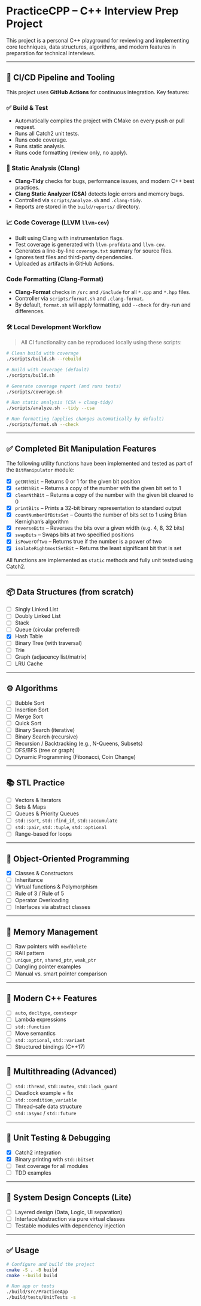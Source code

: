 # PracticeCPP – C++ Interview Prep Project

This project is a personal C++ playground for reviewing and implementing core techniques, data structures, algorithms, and modern features in preparation for technical interviews.

---

## 🚀 CI/CD Pipeline and Tooling

This project uses **GitHub Actions** for continuous integration. Key features:

### ✅ Build & Test
- Automatically compiles the project with CMake on every push or pull request.
- Runs all Catch2 unit tests.
- Runs code coverage.
- Runs static analysis.
- Runs code formatting (review only, no apply).

### 🧠 Static Analysis (Clang)
- **Clang-Tidy** checks for bugs, performance issues, and modern C++ best practices.
- **Clang Static Analyzer (CSA)** detects logic errors and memory bugs.
- Controlled via `scripts/analyze.sh` and `.clang-tidy`.
- Reports are stored in the `build/reports/` directory.

### 📈 Code Coverage (LLVM `llvm-cov`)
- Built using Clang with instrumentation flags.
- Test coverage is generated with `llvm-profdata` and `llvm-cov`.
- Generates a line-by-line `coverage.txt` summary for source files.
- Ignores test files and third-party dependencies.
- Uploaded as artifacts in GitHub Actions.

### Code Formatting (Clang-Format)
- **Clang-Format** checks in `/src` and `/include` for all `*.cpp` and `*.hpp` files. 
- Controller via `scripts/format.sh` and `.clang-format`.
- By default, `format.sh` will apply formatting, add `--check` for dry-run and differences.

### 🛠️ Local Development Workflow

> All CI functionality can be reproduced locally using these scripts:

```bash
# Clean build with coverage
./scripts/build.sh --rebuild

# Build with coverage (default)
./scripts/build.sh

# Generate coverage report (and runs tests)
./scripts/coverage.sh

# Run static analysis (CSA + clang-tidy)
./scripts/analyze.sh --tidy --csa

# Run formatting (applies changes automatically by default)
./scripts/format.sh --check
```

---

## ✅ Completed Bit Manipulation Features

The following utility functions have been implemented and tested as part of the `BitManipulator` module:

- [x] `getNthBit` – Returns 0 or 1 for the given bit position  
- [x] `setNthBit` – Returns a copy of the number with the given bit set to 1  
- [x] `clearNthBit` – Returns a copy of the number with the given bit cleared to 0  
- [x] `printBits` – Prints a 32-bit binary representation to standard output  
- [x] `countNumberOfBitsSet` – Counts the number of bits set to 1 using Brian Kernighan’s algorithm  
- [x] `reverseBits` – Reverses the bits over a given width (e.g. 4, 8, 32 bits)  
- [x] `swapBits` – Swaps bits at two specified positions  
- [x] `isPowerOfTwo` – Returns true if the number is a power of two  
- [x] `isolateRightmostSetBit` – Returns the least significant bit that is set  

All functions are implemented as `static` methods and fully unit tested using Catch2.

---

## 📦 Data Structures (from scratch)
- [ ] Singly Linked List
- [ ] Doubly Linked List
- [ ] Stack
- [ ] Queue (circular preferred)
- [x] Hash Table
- [ ] Binary Tree (with traversal)
- [ ] Trie
- [ ] Graph (adjacency list/matrix)
- [ ] LRU Cache

---

## ⚙️ Algorithms
- [ ] Bubble Sort
- [ ] Insertion Sort
- [ ] Merge Sort
- [ ] Quick Sort
- [ ] Binary Search (iterative)
- [ ] Binary Search (recursive)
- [ ] Recursion / Backtracking (e.g., N-Queens, Subsets)
- [ ] DFS/BFS (tree or graph)
- [ ] Dynamic Programming (Fibonacci, Coin Change)

---

## 📚 STL Practice
- [ ] Vectors & Iterators
- [ ] Sets & Maps
- [ ] Queues & Priority Queues
- [ ] `std::sort`, `std::find_if`, `std::accumulate`
- [ ] `std::pair`, `std::tuple`, `std::optional`
- [ ] Range-based for loops

---

## 🔐 Object-Oriented Programming
- [x] Classes & Constructors
- [ ] Inheritance
- [ ] Virtual functions & Polymorphism
- [ ] Rule of 3 / Rule of 5
- [ ] Operator Overloading
- [ ] Interfaces via abstract classes

---

## 🧼 Memory Management
- [ ] Raw pointers with `new`/`delete`
- [ ] RAII pattern
- [ ] `unique_ptr`, `shared_ptr`, `weak_ptr`
- [ ] Dangling pointer examples
- [ ] Manual vs. smart pointer comparison

---

## 💎 Modern C++ Features
- [ ] `auto`, `decltype`, `constexpr`
- [ ] Lambda expressions
- [ ] `std::function`
- [ ] Move semantics
- [ ] `std::optional`, `std::variant`
- [ ] Structured bindings (C++17)

---

## 🔧 Multithreading (Advanced)
- [ ] `std::thread`, `std::mutex`, `std::lock_guard`
- [ ] Deadlock example + fix
- [ ] `std::condition_variable`
- [ ] Thread-safe data structure
- [ ] `std::async` / `std::future`

---

## 🧪 Unit Testing & Debugging
- [x] Catch2 integration
- [x] Binary printing with `std::bitset`
- [ ] Test coverage for all modules
- [ ] TDD examples

---

## 💼 System Design Concepts (Lite)
- [ ] Layered design (Data, Logic, UI separation)
- [ ] Interface/abstraction via pure virtual classes
- [ ] Testable modules with dependency injection

---

## ✅ Usage

```bash
# Configure and build the project
cmake -S . -B build
cmake --build build

# Run app or tests
./build/src/PracticeApp
./build/tests/UnitTests -s
```
